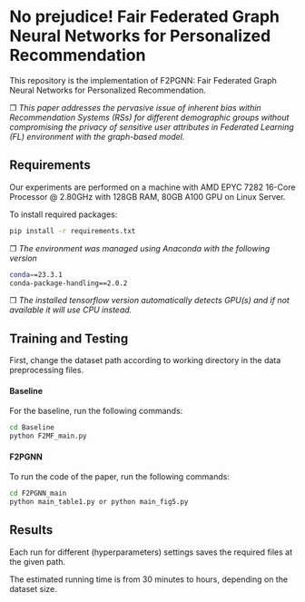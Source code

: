 
# No prejudice! Fair Federated Graph Neural Networks for Personalized Recommendation

This repository is the implementation of F2PGNN: Fair Federated Graph Neural Networks for Personalized Recommendation.

&#10064; *This paper addresses the pervasive issue of inherent bias within Recommendation Systems (RSs) for different demographic groups without compromising the privacy of sensitive user attributes in Federated Learning (FL) environment with the graph-based model.* 





## Requirements

Our experiments are performed on a machine with AMD EPYC 7282 16-Core Processor @ 2.80GHz with 128GB RAM, 80GB A100 GPU on Linux Server.

To install required packages:

```bash
pip install -r requirements.txt
```
&#10064; *The environment was managed using Anaconda with the following version*
```bash
conda==23.3.1
conda-package-handling==2.0.2
```
&#10064; *The installed tensorflow version automatically detects GPU(s) and if not available it will use CPU instead.*



## Training and Testing

First, change the dataset path according to working directory in the data preprocessing files.

#### Baseline

For the baseline, run the following commands:

```bash
cd Baseline
python F2MF_main.py
```

#### F2PGNN

To run the code of the paper, run the following commands:
```bash
cd F2PGNN_main
python main_table1.py or python main_fig5.py
```




## Results

Each run for different (hyperparameters) settings saves the required files at the given path. 

The estimated running time is from 30 minutes to hours, depending on the dataset size.
